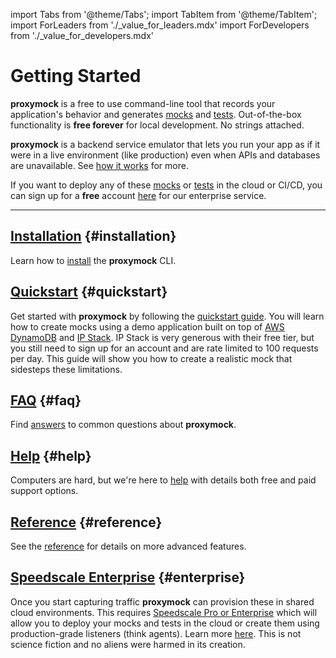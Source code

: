 import Tabs from '@theme/Tabs';
import TabItem from '@theme/TabItem';
import ForLeaders from './\_value_for_leaders.mdx'
import ForDevelopers from './\_value_for_developers.mdx'

# Getting Started

**proxymock** is a free to use command-line tool that records your application's behavior and generates [mocks](/reference/glossary.md#mock) and [tests](/reference/glossary.md#test). Out-of-the-box functionality is **free forever** for local development. No strings attached.

<Tabs>
  <TabItem value="for developers" label="For Developers">
    <ForDevelopers />
  </TabItem>
  <TabItem value="for leaders" label="For Leaders">
    <ForLeaders />
  </TabItem>
</Tabs>

**proxymock** is a backend service emulator that lets you run your app as if it were in a live environment (like production) even when APIs and databases are unavailable. See [how it works](../reference/index.md) for more.

If you want to deploy any of these [mocks](/reference/glossary.md#mock) or [tests](/reference/glossary.md#test) in the cloud or CI/CD, you can sign up for a **free** account [here](https://app.speedscale.com/signup) for our enterprise service.

---

## [Installation](./installation.md) {#installation}

Learn how to [install](./installation.md) the **proxymock** CLI.

## [Quickstart](./quickstart-cli.md) {#quickstart}

Get started with **proxymock** by following the [quickstart guide](./quickstart-cli.md). You will learn how to create mocks using a demo application built on top of [AWS DynamoDB](https://aws.amazon.com/dynamodb/) and [IP Stack](https://ipstack.com/). IP Stack is very generous with their free tier, but you still need to sign up for an account and are rate limited to 100 requests per day. This guide will show you how to create a realistic mock that sidesteps these limitations.

## [FAQ](./faq.md) {#faq}

Find [answers](./faq.md) to common questions about **proxymock**.

## [Help](./help.md) {#help}

Computers are hard, but we're here to [help](./help.md) with details both free and paid support options.

## [Reference](../reference/index.md) {#reference}

See the [reference](../reference/index.md) for details on more advanced features.

## [Speedscale Enterprise](../../intro.md) {#enterprise}

Once you start capturing traffic **proxymock** can provision these in shared cloud environments. This requires [Speedscale Pro or Enterprise](https://speedscale.com/pricing) which will allow you to deploy your mocks and tests in the cloud or create them using production-grade listeners (think agents). Learn more [here](../../intro.md). This is not science fiction and no aliens were harmed in its creation.
